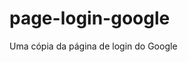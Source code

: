 <h1 border-left = '1px solid red'> page-login-google </h1>
<p> Uma cópia da página de login do Google</p>
